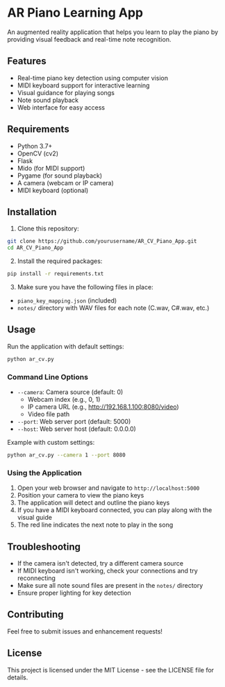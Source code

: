 # AR Piano Learning App

An augmented reality application that helps you learn to play the piano by providing visual feedback and real-time note recognition.

## Features

- Real-time piano key detection using computer vision
- MIDI keyboard support for interactive learning
- Visual guidance for playing songs
- Note sound playback
- Web interface for easy access

## Requirements

- Python 3.7+
- OpenCV (cv2)
- Flask
- Mido (for MIDI support)
- Pygame (for sound playback)
- A camera (webcam or IP camera)
- MIDI keyboard (optional)

## Installation

1. Clone this repository:
```bash
git clone https://github.com/yourusername/AR_CV_Piano_App.git
cd AR_CV_Piano_App
```

2. Install the required packages:
```bash
pip install -r requirements.txt
```

3. Make sure you have the following files in place:
- `piano_key_mapping.json` (included)
- `notes/` directory with WAV files for each note (C.wav, C#.wav, etc.)

## Usage

Run the application with default settings:
```bash
python ar_cv.py
```

### Command Line Options

- `--camera`: Camera source (default: 0)
  - Webcam index (e.g., 0, 1)
  - IP camera URL (e.g., http://192.168.1.100:8080/video)
  - Video file path
- `--port`: Web server port (default: 5000)
- `--host`: Web server host (default: 0.0.0.0)

Example with custom settings:
```bash
python ar_cv.py --camera 1 --port 8080
```

### Using the Application

1. Open your web browser and navigate to `http://localhost:5000`
2. Position your camera to view the piano keys
3. The application will detect and outline the piano keys
4. If you have a MIDI keyboard connected, you can play along with the visual guide
5. The red line indicates the next note to play in the song

## Troubleshooting

- If the camera isn't detected, try a different camera source
- If MIDI keyboard isn't working, check your connections and try reconnecting
- Make sure all note sound files are present in the `notes/` directory
- Ensure proper lighting for key detection

## Contributing

Feel free to submit issues and enhancement requests!

## License

This project is licensed under the MIT License - see the LICENSE file for details.
 
